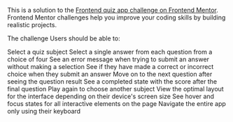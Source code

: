 This is a solution to the [Frontend quiz app challenge on Frontend Mentor](https://www.frontendmentor.io/challenges/frontend-quiz-app-BE7xkzXQnU). Frontend Mentor challenges help you improve your coding skills by building realistic projects.

The challenge
Users should be able to:

Select a quiz subject
Select a single answer from each question from a choice of four
See an error message when trying to submit an answer without making a selection
See if they have made a correct or incorrect choice when they submit an answer
Move on to the next question after seeing the question result
See a completed state with the score after the final question
Play again to choose another subject
View the optimal layout for the interface depending on their device's screen size
See hover and focus states for all interactive elements on the page
Navigate the entire app only using their keyboard
